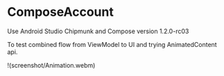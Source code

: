 # ComposeAccount

Use Android Studio Chipmunk and Compose version 1.2.0-rc03

To test combined flow from ViewModel to UI and trying AnimatedContent api.

!(screenshot/Animation.webm)
